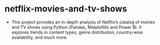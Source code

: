 # netflix-movies-and-tv-shows
- This project provides an in-depth analysis of Netflix’s catalog of movies and TV shows using Python (Pandas, Matplotlib) and Power BI. It explores trends in content types, genre distribution, country-wise availability, and much more.
